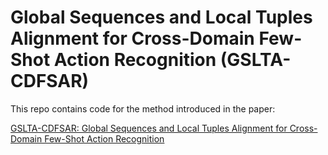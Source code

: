 # Global Sequences and Local Tuples Alignment for Cross-Domain Few-Shot Action Recognition (GSLTA-CDFSAR)


This repo contains code for the method introduced in the paper:

[GSLTA-CDFSAR: Global Sequences and Local Tuples Alignment for Cross-Domain Few-Shot Action Recognition]()


